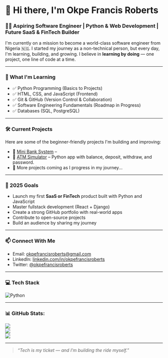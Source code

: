 # 👋 Hi there, I'm Okpe Francis Roberts

### 🧑‍💻 Aspiring Software Engineer | Python & Web Development | Future SaaS & FinTech Builder

I'm currently on a mission to become a world-class software engineer from Nigeria 🇳🇬. I started my journey as a non-technical person, but every day, I'm learning, building, and growing. I believe in **learning by doing** — one project, one line of code at a time.

---

### 🚀 What I'm Learning
- ✅ Python Programming (Basics to Projects)
- ✅ HTML, CSS, and JavaScript (Frontend)
- ✅ Git & GitHub (Version Control & Collaboration)
- ✅ Software Engineering Fundamentals (Roadmap in Progress)
- ✅ Databases (SQL, PostgreSQL)

---

### 🛠️ Current Projects
Here are some of the beginner-friendly projects I'm building and improving:

- 🏦 [Mini Bank System](https://github.com/OkpeFrancisRoberts/mini-bank-system) – 
- 🔐 [ATM Simulator](https://github.com/OkpeFrancisRoberts/atm-simulator) – Python app with balance, deposit, withdraw, and password.
- 📁 More projects coming as I progress in my journey...

---

### 🎯 2025 Goals
- Launch my first **SaaS or FinTech** product built with Python and JavaScript
- Master fullstack development (React + Django)
- Create a strong GitHub portfolio with real-world apps
- Contribute to open-source projects
- Build an audience by sharing my journey

---

### 📫 Connect With Me
- Email: [okpefrancisroberts@gmail.com](mailto:okpefrancisroberts@gmai.com)
- LinkedIn: [linkedin.com/in/okpefrancisroberts](https://linkedin.com)
- Twitter: [@okpefrancisroberts](https://twitter.com)

---

### 💻 Tech Stack
![Python](https://img.shields.io/badge/python-3670A0?style=for-the-badge&logo=python&logoColor=ffdd54)

---

### 📊 GitHub Stats:
![](https://github-readme-stats.vercel.app/api?username=OkpeFrancisRoberts&theme=dark&hide_border=false&include_all_commits=true&count_private=true)<br/>
![](https://nirzak-streak-stats.vercel.app/?user=OkpeFrancisRoberts&theme=dark&hide_border=false)<br/>
![](https://github-readme-stats.vercel.app/api/top-langs/?username=OkpeFrancisRoberts&theme=dark&hide_border=false&include_all_commits=true&count_private=true&layout=compact)

---

> _“Tech is my ticket — and I’m building the ride myself.”_

